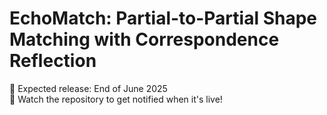# EchoMatch: Partial-to-Partial Shape Matching with Correspondence Reflection
📅 Expected release: End of June 2025  
🔔 Watch the repository to get notified when it's live!
